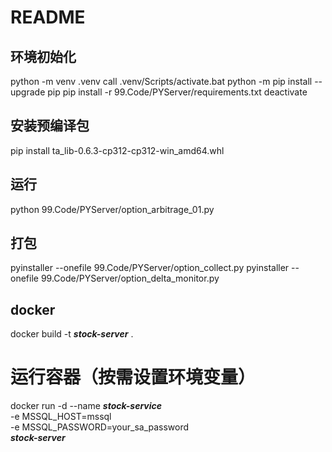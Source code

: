 # README

## 环境初始化
python -m venv .venv
call .venv/Scripts/activate.bat
python -m pip install --upgrade pip
pip install -r 99.Code/PYServer/requirements.txt
deactivate

## 安装预编译包
pip install ta_lib-0.6.3-cp312-cp312-win_amd64.whl

## 运行
python 99.Code/PYServer/option_arbitrage_01.py

## 打包
pyinstaller --onefile 99.Code/PYServer/option_collect.py
pyinstaller --onefile 99.Code/PYServer/option_delta_monitor.py


## docker
docker build -t ***stock-server*** .

# 运行容器（按需设置环境变量）
docker run -d  --name ***stock-service*** \
  -e MSSQL_HOST=mssql \
  -e MSSQL_PASSWORD=your_sa_password \
  ***stock-server***